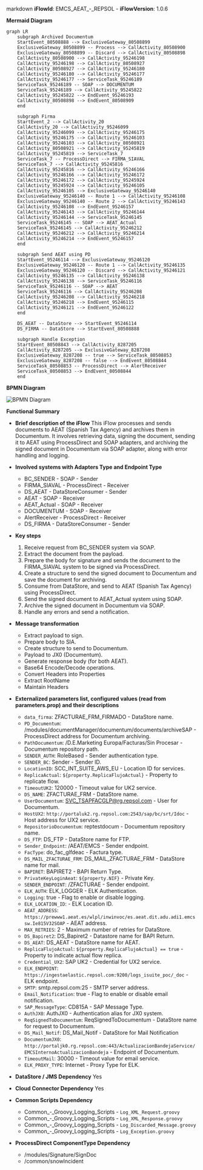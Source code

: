 markdown
**iFlowId**: EMCS_AEAT_-_REPSOL - **iFlowVersion**: 1.0.6

**Mermaid Diagram**
```mermaid
graph LR
    subgraph Archived Documentum
    StartEvent_80508888 --> ExclusiveGateway_80508899
    ExclusiveGateway_80508899 -- Process --> CallActivity_80508900
    ExclusiveGateway_80508899 -- Discard --> CallActivity_80508898
    CallActivity_80508900 --> CallActivity_95246198
    CallActivity_95246198 --> CallActivity_80508927
    CallActivity_80508927 --> CallActivity_95246180
    CallActivity_95246180 --> CallActivity_95246177
    CallActivity_95246177 --> ServiceTask_95246189
    ServiceTask_95246189 -- SOAP --> DOCUMENTUM
    ServiceTask_95246189 --> CallActivity_95245822
    CallActivity_95245822 --> EndEvent_95246193
    CallActivity_80508898 --> EndEvent_80508909
    end

    subgraph Firma
    StartEvent_2 --> CallActivity_20
    CallActivity_20 --> CallActivity_95246099
    CallActivity_95246099 --> CallActivity_95246175
    CallActivity_95246175 --> CallActivity_95246103
    CallActivity_95246103 --> CallActivity_80508921
    CallActivity_80508921 --> CallActivity_95245819
    CallActivity_95245819 --> ServiceTask_7
    ServiceTask_7 -- ProcessDirect --> FIRMA_SIAVAL
    ServiceTask_7 --> CallActivity_95245816
    CallActivity_95245816 --> CallActivity_95246166
    CallActivity_95246166 --> CallActivity_95246172
    CallActivity_95246172 --> CallActivity_95245924
    CallActivity_95245924 --> CallActivity_95246105
    CallActivity_95246105 --> ExclusiveGateway_95246140
    ExclusiveGateway_95246140 -- Route 1 --> CallActivity_95246108
    ExclusiveGateway_95246140 -- Route 2 --> CallActivity_95246143
    CallActivity_95246108 --> EndEvent_95246157
    CallActivity_95246143 --> CallActivity_95246144
    CallActivity_95246144 --> ServiceTask_95246145
    ServiceTask_95246145 -- SOAP --> AEAT_Actual
    ServiceTask_95246145 --> CallActivity_95246212
    CallActivity_95246212 --> CallActivity_95246214
    CallActivity_95246214 --> EndEvent_95246157
    end

    subgraph Send AEAT using PD
    StartEvent_95246114 --> ExclusiveGateway_95246120
    ExclusiveGateway_95246120 -- Route 1 --> CallActivity_95246135
    ExclusiveGateway_95246120 -- Discard --> CallActivity_95246121
    CallActivity_95246135 --> CallActivity_95246138
    CallActivity_95246138 --> ServiceTask_95246116
    ServiceTask_95246116 -- SOAP --> AEAT
    ServiceTask_95246116 --> CallActivity_95246208
    CallActivity_95246208 --> CallActivity_95246218
    CallActivity_95246218 --> EndEvent_95246115
    CallActivity_95246121 --> EndEvent_95246122
    end

    DS_AEAT -- DataStore --> StartEvent_95246114
    DS_FIRMA -- DataStore --> StartEvent_80508888

    subgraph Handle Exception
    StartEvent_80508843 --> CallActivity_8287205
    CallActivity_8287205 --> ExclusiveGateway_8287208
    ExclusiveGateway_8287208 -- true --> ServiceTask_80508853
    ExclusiveGateway_8287208 -- false --> EndEvent_80508844
    ServiceTask_80508853 -- ProcessDirect --> AlertReceiver
    ServiceTask_80508853 --> EndEvent_80508844
    end
```
**BPMN Diagram**

![BPMN Diagram](./EMCS_AEAT_-_REPSOL-1.0.6.png "BPMN Diagram")

**Functional Summary**
- **Brief description of the iFlow**
  This iFlow processes and sends documents to AEAT (Spanish Tax Agency) and archives them in Documentum. It involves retrieving data, signing the document, sending it to AEAT using ProcessDirect and SOAP adapters, and archiving the signed document in Documentum via SOAP adapter, along with error handling and logging.

- **Involved systems with Adapters Type and Endpoint Type**
    - BC_SENDER - SOAP - Sender
    - FIRMA_SIAVAL - ProcessDirect - Receiver
    - DS_AEAT - DataStoreConsumer - Sender
    - AEAT - SOAP - Receiver
    - AEAT_Actual - SOAP - Receiver
    - DOCUMENTUM - SOAP - Receiver
    - AlertReceiver - ProcessDirect - Receiver
    - DS_FIRMA - DataStoreConsumer - Sender

- **Key steps**
    1.  Receive request from BC_SENDER system via SOAP.
    2.  Extract the document from the payload.
    3.  Prepare the body for signature and sends the document to the FIRMA_SIAVAL system to be signed via ProcessDirect.
    4.  Create a structure to send the signed document to Documentum and save the document for archiving.
    5.  Consume from DataStore, and send to AEAT (Spanish Tax Agency) using ProcessDirect.
    6.  Send the signed document to AEAT_Actual system using SOAP.
    7.  Archive the signed document in Documentum via SOAP.
    8. Handle any errors and send a notification.

- **Message transformation**
    -   Extract payload to sign.
    -   Prepare body to SIA.
    -   Create structure to send to Documentum.
    -   Payload to JX0 (Documentum).
    -   Generate response body (for both AEAT).
    -   Base64 Encode/Decode operations.
    -   Convert Headers into Properties
    -   Extract RootName
    -   Maintain Headers

- **Externalized parameters list, configured values (read from parameters.prop) and their descriptions**
    -   `data_firma`: ZFACTURAE_FRM_FIRMADO - DataStore name.
    -   `PD_Documentum`: /modules/documentManager/documentum/documents/archiveSAP - ProcessDirect address for Documentum archiving.
    -   `PathDocumentum`: /D.E.Marketing Europa/Facturas/Sin Procesar - Documentum repository path.
    -   `SENDER_AUTH`: RoleBased - Sender authentication type.
    -   `SENDER_BC`: Sender - Sender ID.
    -   `LocationID`: SCC_INT_SUITE_AWS_EU - Location ID for services.
    -   `ReplicaActual`: `${property.ReplicaFlujoActual}` - Property to replicate flow.
    -   `TimeoutUK2`: 120000 - Timeout value for UK2 service.
    -   `DS_NAME`: ZFACTURAE_FRM - DataStore name.
    -   `UserDocumentum`: SVC_TSAPFACGLP@rg.repsol.com - User for Documentum.
    -   `HostUX2`: `http://portaluk2.rg.repsol.com:2543/sap/bc/srt/Idoc` - Host address for UX2 service.
    -   `RepositorioDocumentum`: reptestdocum - Documentum repository name.
    -   `DS_FTP`: DS_FTP - DataStore name for FTP.
    -   `Sender_Endpoint`: /AEAT/EMCS - Sender endpoint.
    -   `FacType`: do_fac_glfdeac - Factura type.
    -   `DS_MAIL_ZFACTURAE_FRM`: DS_MAIL_ZFACTURAE_FRM - DataStore name for mail.
    -   `BAPIRET`: BAPIRET2 - BAPI Return Type.
    -   `PrivateKeyLoginAeat`: `${property.NIF}` - Private Key.
    -   `SENDER_ENDPOINT`: /ZFACTURAE - Sender endpoint.
    -   `ELK_AUTH`: ELK_LOGGER - ELK Authentication.
    -   `Logging`: true - Flag to enable or disable logging.
    -   `ELK_LOCATION_ID`:  - ELK Location ID.
    -   `AEAT_ADDRESS`: `https://prewww1.aeat.es/wlpl/inwinvoc/es.aeat.dit.adu.adi1.emcssw.Ie815V32SOAP` - AEAT address.
    -   `MAX_RETRIES`: 2 - Maximum number of retries for DataStore.
    -   `DS_Bapiret2`: DS_Bapiret2 - Datastore name for BAPI Return.
    -   `DS_AEAT`: DS_AEAT - DataStore name for AEAT.
    -   `ReplicaFlujoActual`: `${property.ReplicaFlujoActual} == true` - Property to indicate actual flow replica.
    -   `Credential_UX2`: SAP UK2 - Credential for UX2 service.
    -   `ELK_ENDPOINT`: `https://ingestaelastic.repsol.com:9200/logs_isuite_poc/_doc` - ELK endpoint.
    -   `SMTP`: smtp.repsol.com:25 - SMTP server address.
    -   `Email_Notification`: true - Flag to enable or disable email notification.
    -   `SAP_MessageType`: CD815A - SAP Message Type.
    -   `AuthJX0`: AuthJX0 - Authentication alias for JX0 system.
    -   `ReqSignedToDocumentum`: ReqSignedToDocumentum - DataStore name for request to Documentum.
    -   `DS_Mail_Notif`: DS_Mail_Notif - DataStore for Mail Notification
    -   `DocumentumJX0`: `http://portaljk0.rg.repsol.com:443/ActualizacionBandejaService/EMCSInternoActualizacionBandeja` - Endpoint of Documentum.
    -   `TimeoutMail`: 30000 - Timeout value for email service.
    -   `ELK_PROXY_TYPE`: Internet - Proxy Type for ELK.

- **DataStore / JMS Dependency**
    Yes

- **Cloud Connector Dependency**
    Yes

- **Common Scripts Dependency**
    - Common_-_Groovy_Logging_Scripts - `Log_XML_Request.groovy`
    - Common_-_Groovy_Logging_Scripts - `Log_XML_Response.groovy`
    - Common_-_Groovy_Logging_Scripts - `Log_Discarded_Message.groovy`
    - Common_-_Groovy_Logging_Scripts - `Log_Exception.groovy`

- **ProcessDirect ComponentType Dependency**
    - /modules/Signature/SignDoc
    - /common/snowIncident